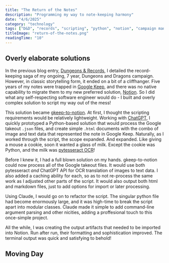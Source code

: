 ```yaml
---
title: "The Return of the Notes"
description: "Programming my way to note-keeping harmony"
date: "4/6/2025"
category: "technology"
tags: ["D&D", "records", "scripting", "python", "notion", "campaign management", "data migration", "gaming"]
titleImage: "return-of-the-notes.png"
readingTime: "10"
---
```


## Overly elaborate solutions

In the previous blog entry, [Dungeons & Records](/blog/dungeons-and-records), I detailed the record-keeping saga of my ongoing, 7 year, Dungeons and Dragons campaign. However, in classic storytelling form, it ended on a bit of a cliffhanger. Five years of my notes were trapped in [Google Keep](link), and there was no native capability to migrate them to my new preferred solution, [Notion](link). So I did what any self-respecting software engineer would do - I built and overly complex solution to script my way out of the mess!

This solution became [gkeep-to-notion](link). At first, I thought the scripting requirements would be relatively lightweight. Working with [ChatGPT](link), I quickly prototyped a Python-based solution that would process the Google takeout `.json` files, and create simple `.html` documents with the combo of image and text data that represented the note in Google Keep. Naturally, as I worked through the script, the scope expanded. And expanded. Like giving a mouse a cookie, soon it wanted a glass of milk. Except the cookie was Python, and the milk was [pytesseract OCR](link)! 

<BlogImage
  src="give-a-mouse-python.png"
  alt="Maybe add a side of asyncio?">
</BlogImage>

Before I knew it, I had a full blown solution on my hands. gkeep-to-notion could now process all of the Google takeout files. It would use both pytesseract *and* ChatGPT API for OCR translation of images to text data. I also added a caching ability for each, so as to not re-process the same work as I adjusted other parts of the script. It would also output both html and markdown files, just to add options for import or later processing. 

Using Claude, I would go on to refactor the script. The singular python file had become enormously large, and it was high-time to break the script apart into modular classes. Claude made it simple to add command-line argument parsing and other nicities, adding a proffesional touch to this once-simple project.

All the while, I was creating the output artifacts that needed to be imported into Notion. Run after run, their formatting and sophistication improved. The terminal output was quick and satisfying to behold!

<BlogImage
  src="terminal-beauty.png"
  alt="Over 200 source notes processed!">
</BlogImage>

## Moving Day